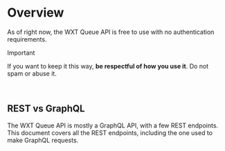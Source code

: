 # Overview

As of right now, the WXT Queue API is free to use with no authentication requirements.

> [!IMPORTANT]
> If you want to keep it this way, **be respectful of how you use it**. Do not spam or abuse it.

<br/>

## REST vs GraphQL

The WXT Queue API is mostly a GraphQL API, with a few REST endpoints. This document covers all the REST endpoints, including the one used to make GraphQL requests.
